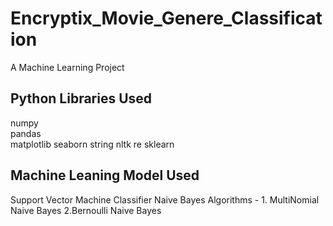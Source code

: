 # Encryptix_Movie_Genere_Classification
A Machine Learning Project
## Python Libraries Used  
numpy  
pandas  
matplotlib
seaborn
string
nltk
re
sklearn
## Machine Leaning Model Used
Support Vector Machine Classifier
Naive Bayes Algorithms - 1. MultiNomial Naive Bayes 2.Bernoulli Naive Bayes
